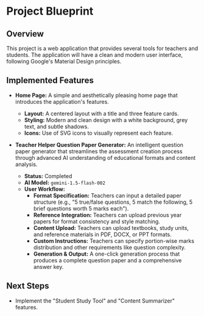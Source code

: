 
# Project Blueprint

## Overview

This project is a web application that provides several tools for teachers and students. The application will have a clean and modern user interface, following Google's Material Design principles.

## Implemented Features

*   **Home Page:** A simple and aesthetically pleasing home page that introduces the application's features.
    *   **Layout:** A centered layout with a title and three feature cards.
    *   **Styling:** Modern and clean design with a white background, grey text, and subtle shadows.
    *   **Icons:** Use of SVG icons to visually represent each feature.

*   **Teacher Helper Question Paper Generator:** An intelligent question paper generator that streamlines the assessment creation process through advanced AI understanding of educational formats and content analysis.
    *   **Status:** Completed
    *   **AI Model:** `gemini-1.5-flash-002`
    *   **User Workflow:**
        *   **Format Specification:** Teachers can input a detailed paper structure (e.g., "5 true/false questions, 5 match the following, 5 brief questions worth 5 marks each").
        *   **Reference Integration:** Teachers can upload previous year papers for format consistency and style matching.
        *   **Content Upload:** Teachers can upload textbooks, study units, and reference materials in PDF, DOCX, or PPT formats.
        *   **Custom Instructions:** Teachers can specify portion-wise marks distribution and other requirements like question complexity.
        *   **Generation & Output:** A one-click generation process that produces a complete question paper and a comprehensive answer key.

## Next Steps

*   Implement the "Student Study Tool" and "Content Summarizer" features.
